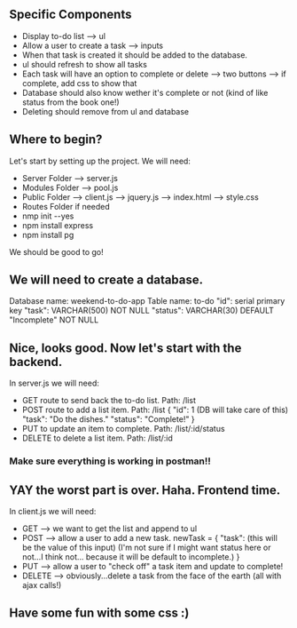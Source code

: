 ## Specific Components
* Display to-do list
    --> ul
* Allow a user to create a task
    --> inputs
* When that task is created it should be added to the database.
* ul should refresh to show all tasks
* Each task will have an option to complete or delete
    --> two buttons
    --> if complete, add css to show that
* Database should also know wether it's complete or not (kind of like status from the book one!)
* Deleting should remove from ul and database

## Where to begin?
Let's start by setting up the project.  We will need:

* Server Folder
    --> server.js
* Modules Folder
    --> pool.js
* Public Folder
    --> client.js
    --> jquery.js
    --> index.html
    --> style.css
* Routes Folder if needed
* nmp init --yes
* npm install express
* npm install pg

We should be good to go!

## We will need to create a database.
Database name: weekend-to-do-app
Table name: to-do
"id": serial primary key
"task": VARCHAR(500) NOT NULL
"status": VARCHAR(30) DEFAULT "Incomplete" NOT NULL

## Nice, looks good. Now let's start with the backend.
In server.js we will need:
* GET route to send back the to-do list.  Path: /list
* POST route to add a list item.          Path: /list
    {
        "id":     1 (DB will take care of this)
        "task":   "Do the dishes."
        "status": "Complete!" 
    }
* PUT to update an item to complete.      Path: /list/:id/status
* DELETE to delete a list item.           Path: /list/:id

### Make sure everything is working in postman!!

## YAY the worst part is over.  Haha.  Frontend time.
In client.js we will need:
* GET --> we want to get the list and append to ul
* POST --> allow a user to add a new task.
    newTask = {
        "task": (this will be the value of this input)
        (I'm not sure if I might want status here or not...I think not...
        because it will be default to incomplete.)
    }
* PUT --> allow a user to "check off" a task item and update to complete!
* DELETE --> obviously...delete a task from the face of the earth
(all with ajax calls!)

## Have some fun with some css :)
